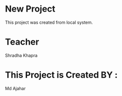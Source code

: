# New Project

 This project was created from local system.

# Teacher

Shradha Khapra

# This Project is Created BY :

Md Ajahar 